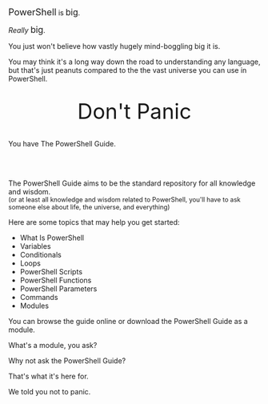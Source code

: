 <span style='font-size:1.3em'>PowerShell</span> is <span style='font-size:1.2em'>big</span>.

_Really_ <span style='font-size:1.25em'>big</span>.

You just won't believe how vastly hugely mind-boggling big it is.

You may think it's a long way down the road to understanding any language,
but that's just peanuts compared to the the vast universe you can use in PowerShell.

<br/>

<div style='text-align:center'>
    <span style='font-size:3em'>
        Don't Panic
    </span>
    <br/>            
    <br/>
</div>


You have The PowerShell Guide.

<br/>
<br/>


The PowerShell Guide aims to be the standard repository for all knowledge and wisdom.
<br/> <span style='font-size:.9em'>(or at least all knowledge and wisdom related to PowerShell, you'll have to ask someone else about life, the universe, and everything)</span>

Here are some topics that may help you get started:

* What Is PowerShell
* Variables
* Conditionals
* Loops
* PowerShell Scripts
* PowerShell Functions
* PowerShell Parameters
* Commands
* Modules

You can browse the guide online or download the PowerShell Guide as a module.

What's a module, you ask?

Why not ask the PowerShell Guide?

That's what it's here for.

We told you not to panic.